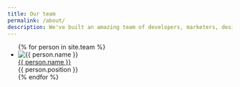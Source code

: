 ```yaml
---
title: Our team
permalink: /about/
description: We've built an amazing team of developers, marketers, designers and sales people.
---
```

<ul class="staff">
	{% for person in site.team %}
		<li>
			<div class="square-image"><img src="{% include relative-src.html src=person.image_path %}" alt="{{ person.name }}"/></div>
			<div class="name"><a target="_blank" href="https://twitter.com/{{ person.twitter }}">{{ person.name }}</a></div>
			<div class="position">{{ person.position }}</div>
		</li>
	{% endfor %}
</ul>
